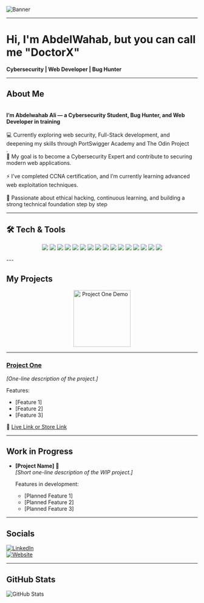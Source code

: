 <!-- ============================= -->
<!--          BANNER SECTION       -->
<!-- ============================= -->

![Banner](https://th.bing.com/th/id/R.4d49eb7ee6fefab3e8b58e97edf00f57?rik=9aZ7Injx%2bqtX%2bw&pid=ImgRaw&r=0)

---

<!-- ============================= -->
<!--          INTRODUCTION         -->
<!-- ============================= -->

# Hi, I'm AbdelWahab, but you can call me "DoctorX" 
**Cybersecurity | Web Developer | Bug Hunter**

---

<!-- ============================= -->
<!--             ABOUT ME          -->
<!-- ============================= -->

## About Me  
<br>**I’m Abdelwahab Ali — a Cybersecurity Student, Bug Hunter, and Web Developer in training**</br>
<br>💻 Currently exploring web security, Full-Stack development, and deepening my skills through PortSwigger Academy and The Odin Project</br>.
<br>🎯 My goal is to become a Cybersecurity Expert and contribute to securing modern web applications.</br>
<br>⚡ I’ve completed CCNA certification, and I’m currently learning advanced web exploitation techniques.</br>
<br>🚀 Passionate about ethical hacking, continuous learning, and building a strong technical foundation step by step  </br>

---

<!-- ============================= -->
<!--         TECH & TOOLS          -->
<!-- ============================= -->

## 🛠️ Tech & Tools

<p align="center">
  <img src="https://img.shields.io/badge/JavaScript-323330?style=for-the-badge&logo=javascript&logoColor=F7DF1E" />
  <img src="https://img.shields.io/badge/Node.js-303030?style=for-the-badge&logo=nodedotjs&logoColor=83CD29" />
  <img src="https://img.shields.io/badge/React-20232A?style=for-the-badge&logo=react&logoColor=61DAFB" />
  <img src="https://img.shields.io/badge/HTML5-333333?style=for-the-badge&logo=html5&logoColor=E34F26" />
  <img src="https://img.shields.io/badge/CSS3-333333?style=for-the-badge&logo=css3&logoColor=1572B6" />
  <img src="https://img.shields.io/badge/SQL-2E2E2E?style=for-the-badge&logo=mysql&logoColor=white" />
  <img src="https://img.shields.io/badge/Ubuntu-333333?style=for-the-badge&logo=ubuntu&logoColor=E95420" />
  <img src="https://img.shields.io/badge/Kali%20Linux-333333?style=for-the-badge&logo=kalilinux&logoColor=268BEE" />
  <img src="https://img.shields.io/badge/CentOS-333333?style=for-the-badge&logo=centos&logoColor=932279" />
  <img src="https://img.shields.io/badge/Git-333333?style=for-the-badge&logo=git&logoColor=F05032" />
  <img src="https://img.shields.io/badge/GitHub-333333?style=for-the-badge&logo=github&logoColor=white" />
  <img src="https://img.shields.io/badge/Burp%20Suite-333333?style=for-the-badge&logo=burpsuite&logoColor=FF6F00" />
  <img src="https://img.shields.io/badge/PortSwigger-333333?style=for-the-badge&logo=portswigger&logoColor=FF6F00" />
  <img src="https://img.shields.io/badge/Nmap-333333?style=for-the-badge&logo=nmap&logoColor=00BFFF" />
  <img src="https://img.shields.io/badge/CCNA-333333?style=for-the-badge&logo=cisco&logoColor=1BA0D7" />
  <img src="https://img.shields.io/badge/MCSA-333333?style=for-the-badge&logo=microsoft&logoColor=0078D7" />
</p>
---

<!-- ============================= -->
<!--           MY PROJECTS         -->
<!-- ============================= -->

## My Projects  

<p align="center">
  <!-- Replace GIF with your own or static screenshots -->
  <img src="INSERT_PROJECT1_GIF_URL" width="150" alt="Project One Demo"/>
</p>

---

### [Project One](INSERT_PROJECT_ONE_LINK)  
_[One-line description of the project.]_  

 Features:  
- [Feature 1]  
- [Feature 2]  
- [Feature 3]  

🔗 [Live Link or Store Link](INSERT_LINK_HERE)  


---

<!-- ============================= -->
<!--           WIP PROJECTS        -->
<!-- ============================= -->

## Work in Progress  

- **[Project Name]** 🎯  
  _[Short one-line description of the WIP project.]_  

  Features in development:  
  - [Planned Feature 1]  
  - [Planned Feature 2]  
  - [Planned Feature 3]  

---

<!-- ============================= -->
<!--          CONNECT WITH ME      -->
<!-- ============================= -->

## Socials

[![LinkedIn](https://img.shields.io/badge/LinkedIn-0077B5?logo=linkedin&logoColor=white)](INSERT_LINKEDIN_URL)  
[![Website](https://img.shields.io/badge/Website-000000?logo=About.me&logoColor=white)](INSERT_PERSONAL_SITE_URL)  

---

<!-- ============================= -->
<!--           GITHUB STATS        -->
<!-- ============================= -->

## GitHub Stats  

![GitHub Stats](https://github-readme-stats.vercel.app/api?username=YOUR_GITHUB_USERNAME&show_icons=true&theme=tokyonight)
